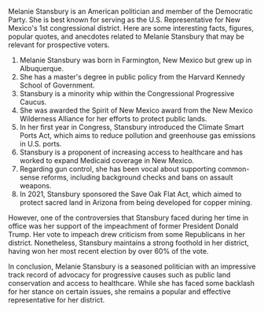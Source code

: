 Melanie Stansbury is an American politician and member of the Democratic Party. She is best known for serving as the U.S. Representative for New Mexico's 1st congressional district. Here are some interesting facts, figures, popular quotes, and anecdotes related to Melanie Stansbury that may be relevant for prospective voters.

1. Melanie Stansbury was born in Farmington, New Mexico but grew up in Albuquerque.
2. She has a master's degree in public policy from the Harvard Kennedy School of Government. 
3. Stansbury is a minority whip within the Congressional Progressive Caucus.
4. She was awarded the Spirit of New Mexico award from the New Mexico Wilderness Alliance for her efforts to protect public lands.
5. In her first year in Congress, Stansbury introduced the Climate Smart Ports Act, which aims to reduce pollution and greenhouse gas emissions in U.S. ports.
6. Stansbury is a proponent of increasing access to healthcare and has worked to expand Medicaid coverage in New Mexico.
7. Regarding gun control, she has been vocal about supporting common-sense reforms, including background checks and bans on assault weapons.
8. In 2021, Stansbury sponsored the Save Oak Flat Act, which aimed to protect sacred land in Arizona from being developed for copper mining.

However, one of the controversies that Stansbury faced during her time in office was her support of the impeachment of former President Donald Trump. Her vote to impeach drew criticism from some Republicans in her district. Nonetheless, Stansbury maintains a strong foothold in her district, having won her most recent election by over 60% of the vote.

In conclusion, Melanie Stansbury is a seasoned politician with an impressive track record of advocacy for progressive causes such as public land conservation and access to healthcare. While she has faced some backlash for her stance on certain issues, she remains a popular and effective representative for her district.
